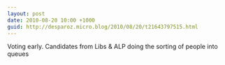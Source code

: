 ```yaml
---
layout: post
date: 2010-08-20 10:00 +1000
guid: http://desparoz.micro.blog/2010/08/20/t21643797515.html
---
```

Voting early. Candidates from Libs &amp; ALP doing the sorting of people into queues

